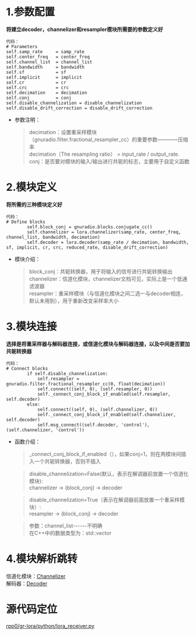 # 1.参数配置
**将建立decoder，channelizer和resampler模块所需要的参数定义好**
```
代码：
# Parameters
self.samp_rate     = samp_rate
self.center_freq   = center_freq
self.channel_list  = channel_list
self.bandwidth     = bandwidth
self.sf            = sf
self.implicit      = implicit
self.cr            = cr
self.crc           = crc
self.decimation    = decimation
self.conj          = conj
self.disable_channelization = disable_channelization
self.disable_drift_correction = disable_drift_correction
```

* 参数注明：  
    > decimation：设置重采样模块（gnuradio.filter.fractional_resampler_cc）的重要参数————压缩率  
    > decimation（The resampling ratio） = input_rate / output_rate.  
    > conj：是否要对模块的输入/输出进行共轭的标志，主要用于自定义函数   


# 2.模块定义
**将所需的三种模块定义好**
```
代码：
# Define blocks
        self.block_conj = gnuradio.blocks.conjugate_cc()
        self.channelizer = lora.channelizer(samp_rate, center_freq, channel_list, bandwidth, decimation)
        self.decoder = lora.decoder(samp_rate / decimation, bandwidth, sf, implicit, cr, crc, reduced_rate, disable_drift_correction)
```
* 模块介绍：
    > block_conj：共轭转换器，用于将输入的信号进行共轭转换输出  
    > channelizer：信道化模块，channelizer文档可见，实际上是一个低通滤波器  
    > resampler：重采样模块（与信道化模块之间二选一与decoder相连，默认未用到），用于重新改变采样率大小

# 3.模块连接
**选择是将重采样器与解码器连接，或信道化模块与解码器连接，以及中间是否要加共轭转换器**
```
代码：
# Connect blocks
        if self.disable_channelization:
            self.resampler = gnuradio.filter.fractional_resampler_cc(0, float(decimation))
            self.connect((self, 0), (self.resampler, 0))
            self._connect_conj_block_if_enabled(self.resampler, self.decoder)
        else:
            self.connect((self, 0), (self.channelizer, 0))
            self._connect_conj_block_if_enabled(self.channelizer, self.decoder)
            self.msg_connect((self.decoder, 'control'), (self.channelizer, 'control'))
```
* 函数介绍：
    > _connect_conj_block_if_enabled（），如果conj=1，则在两模块间插入一个共轭转换器，否则不插入  
    
    > disable_channelization=False(默认，表示在解调器前放置一个信道化模块):  
    > channelizer ->  (block_conj) -> decoder  
    
    > disable_channelization=True（表示在解调器前面放置一个重采样模块）:  
    > resampler -> (block_conj) -> decoder  

    > 参数：channel_list------不明确  
    > 在C++中的数据类型为：std::vector<float>

# 4.模块解析跳转
信道化模块：[Channelizer](https://github.com/ZKevin-an/my_Note/tree/master/gr-lora/Channelizer.md)  
解码器：[Decoder](https://github.com/ZKevin-an/my_Note/tree/master/gr-lora/Decoder.md)

# 源代码定位
[rpp0/gr-lora/python/lora_receiver.py](https://github.com/rpp0/gr-lora/blob/master/python/lora_receiver.py)   